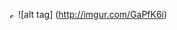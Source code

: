 <a href="http://imgur.com/s6DUdcF"><img src="http://i.imgur.com/s6DUdcF.jpg" width = "10" title="source: imgur.com" /></a>
![alt tag] (http://imgur.com/GaPfK6i)

